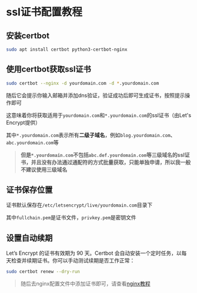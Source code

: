 # ssl证书配置教程

## 安装certbot

```bash
sudo apt install certbot python3-certbot-nginx
```

## 使用certbot获取ssl证书

```bash
sudo certbot --nginx -d yourdomain.com -d *.yourdomain.com
```

随后它会提示你输入邮箱并添加dns验证，验证成功后即可生成证书，按照提示操作即可

这意味着你将获取适用于`yourdomain.com`和`*.yourdomain.com`的ssl证书（由Let's Encrypt提供）

其中`*.yourdomain.com`表示所有**二级子域名**，例如`blog.yourdomain.com`、`abc.yourdomain.com`等

> **但是`*.yourdomain.com`不包括`abc.def.yourdomain.com`等三级域名的ssl证书，并且没有办法通过通配符的方式批量获取，只能单独申请，所以我一般不建议使用三级域名**

## 证书保存位置

证书默认保存在`/etc/letsencrypt/live/yourdomain.com`目录下

其中`fullchain.pem`是证书文件，`privkey.pem`是密钥文件

## 设置自动续期

Let’s Encrypt 的证书有效期为 90 天。Certbot 会自动安装一个定时任务，以每天检查并续期证书。你可以手动测试续期是否工作正常：

```bash
sudo certbot renew --dry-run
```

> 随后去nginx配置文件中添加证书即可，请查看[nginx教程](./nginx.md)